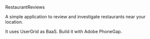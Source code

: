 RestaurantReviews

A simple application to review and investigate restaurants near your location.

It uses UserGrid as BaaS. Build it with Adobe PhoneGap.